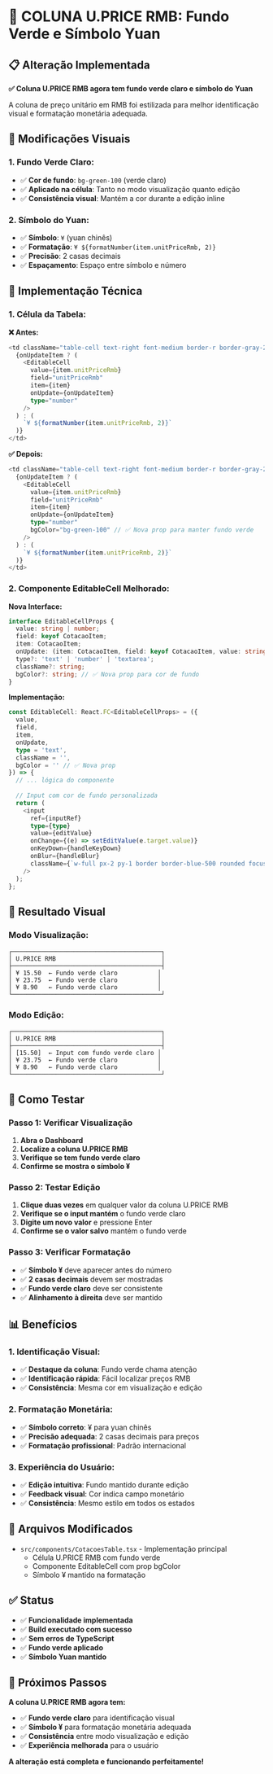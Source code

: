 # 💚 COLUNA U.PRICE RMB: Fundo Verde e Símbolo Yuan

## 📋 Alteração Implementada

**✅ Coluna U.PRICE RMB agora tem fundo verde claro e símbolo do Yuan**

A coluna de preço unitário em RMB foi estilizada para melhor identificação visual e formatação monetária adequada.

## 🎨 Modificações Visuais

### **1. Fundo Verde Claro:**
- ✅ **Cor de fundo**: `bg-green-100` (verde claro)
- ✅ **Aplicado na célula**: Tanto no modo visualização quanto edição
- ✅ **Consistência visual**: Mantém a cor durante a edição inline

### **2. Símbolo do Yuan:**
- ✅ **Símbolo**: `¥` (yuan chinês)
- ✅ **Formatação**: `¥ ${formatNumber(item.unitPriceRmb, 2)}`
- ✅ **Precisão**: 2 casas decimais
- ✅ **Espaçamento**: Espaço entre símbolo e número

## 🔧 Implementação Técnica

### **1. Célula da Tabela:**

**❌ Antes:**
```typescript
<td className="table-cell text-right font-medium border-r border-gray-200 w-[150px]">
  {onUpdateItem ? (
    <EditableCell 
      value={item.unitPriceRmb} 
      field="unitPriceRmb" 
      item={item} 
      onUpdate={onUpdateItem}
      type="number"
    />
  ) : (
    `¥ ${formatNumber(item.unitPriceRmb, 2)}`
  )}
</td>
```

**✅ Depois:**
```typescript
<td className="table-cell text-right font-medium border-r border-gray-200 w-[150px] bg-green-100">
  {onUpdateItem ? (
    <EditableCell 
      value={item.unitPriceRmb} 
      field="unitPriceRmb" 
      item={item} 
      onUpdate={onUpdateItem}
      type="number"
      bgColor="bg-green-100" // ✅ Nova prop para manter fundo verde
    />
  ) : (
    `¥ ${formatNumber(item.unitPriceRmb, 2)}`
  )}
</td>
```

### **2. Componente EditableCell Melhorado:**

**Nova Interface:**
```typescript
interface EditableCellProps {
  value: string | number;
  field: keyof CotacaoItem;
  item: CotacaoItem;
  onUpdate: (item: CotacaoItem, field: keyof CotacaoItem, value: string | number) => void;
  type?: 'text' | 'number' | 'textarea';
  className?: string;
  bgColor?: string; // ✅ Nova prop para cor de fundo
}
```

**Implementação:**
```typescript
const EditableCell: React.FC<EditableCellProps> = ({ 
  value, 
  field, 
  item, 
  onUpdate, 
  type = 'text',
  className = '',
  bgColor = '' // ✅ Nova prop
}) => {
  // ... lógica do componente
  
  // Input com cor de fundo personalizada
  return (
    <input
      ref={inputRef}
      type={type}
      value={editValue}
      onChange={(e) => setEditValue(e.target.value)}
      onKeyDown={handleKeyDown}
      onBlur={handleBlur}
      className={`w-full px-2 py-1 border border-blue-500 rounded focus:outline-none focus:ring-2 focus:ring-blue-500 ${bgColor} ${className}`}
    />
  );
};
```

## 🎯 Resultado Visual

### **Modo Visualização:**
```
┌─────────────────────────────────────────┐
│ U.PRICE RMB                             │
├─────────────────────────────────────────┤
│ ¥ 15.50  ← Fundo verde claro           │
│ ¥ 23.75  ← Fundo verde claro           │
│ ¥ 8.90   ← Fundo verde claro           │
└─────────────────────────────────────────┘
```

### **Modo Edição:**
```
┌─────────────────────────────────────────┐
│ U.PRICE RMB                             │
├─────────────────────────────────────────┤
│ [15.50]  ← Input com fundo verde claro │
│ ¥ 23.75  ← Fundo verde claro           │
│ ¥ 8.90   ← Fundo verde claro           │
└─────────────────────────────────────────┘
```

## 🧪 Como Testar

### **Passo 1: Verificar Visualização**
1. **Abra o Dashboard**
2. **Localize a coluna U.PRICE RMB**
3. **Verifique se tem fundo verde claro**
4. **Confirme se mostra o símbolo ¥**

### **Passo 2: Testar Edição**
1. **Clique duas vezes** em qualquer valor da coluna U.PRICE RMB
2. **Verifique se o input mantém** o fundo verde claro
3. **Digite um novo valor** e pressione Enter
4. **Confirme se o valor salvo** mantém o fundo verde

### **Passo 3: Verificar Formatação**
- ✅ **Símbolo ¥** deve aparecer antes do número
- ✅ **2 casas decimais** devem ser mostradas
- ✅ **Fundo verde claro** deve ser consistente
- ✅ **Alinhamento à direita** deve ser mantido

## 📊 Benefícios

### **1. Identificação Visual:**
- ✅ **Destaque da coluna**: Fundo verde chama atenção
- ✅ **Identificação rápida**: Fácil localizar preços RMB
- ✅ **Consistência**: Mesma cor em visualização e edição

### **2. Formatação Monetária:**
- ✅ **Símbolo correto**: ¥ para yuan chinês
- ✅ **Precisão adequada**: 2 casas decimais para preços
- ✅ **Formatação profissional**: Padrão internacional

### **3. Experiência do Usuário:**
- ✅ **Edição intuitiva**: Fundo mantido durante edição
- ✅ **Feedback visual**: Cor indica campo monetário
- ✅ **Consistência**: Mesmo estilo em todos os estados

## 📁 Arquivos Modificados

- `src/components/CotacoesTable.tsx` - Implementação principal
  - Célula U.PRICE RMB com fundo verde
  - Componente EditableCell com prop bgColor
  - Símbolo ¥ mantido na formatação

## ✅ Status

- ✅ **Funcionalidade implementada**
- ✅ **Build executado com sucesso**
- ✅ **Sem erros de TypeScript**
- ✅ **Fundo verde aplicado**
- ✅ **Símbolo Yuan mantido**

## 🚀 Próximos Passos

**A coluna U.PRICE RMB agora tem:**
- ✅ **Fundo verde claro** para identificação visual
- ✅ **Símbolo ¥** para formatação monetária adequada
- ✅ **Consistência** entre modo visualização e edição
- ✅ **Experiência melhorada** para o usuário

**A alteração está completa e funcionando perfeitamente!**
